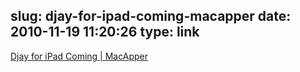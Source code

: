 slug: djay-for-ipad-coming-macapper
date: 2010-11-19 11:20:26
type: link
---

[Djay for iPad Coming | MacApper](http://macapper.com/2010/11/19/djay-for-ipad-coming/?utm_source=feedburner&utm_medium=feed&utm_campaign=Feed%3A+macapper+%28MacApper%29)
